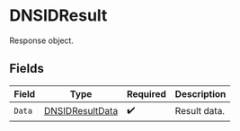 # DNSIDResult

Response object.


## Fields

| Field                                                     | Type                                                      | Required                                                  | Description                                               |
| --------------------------------------------------------- | --------------------------------------------------------- | --------------------------------------------------------- | --------------------------------------------------------- |
| `Data`                                                    | [DNSIDResultData](../../models/shared/dnsidresultdata.md) | :heavy_check_mark:                                        | Result data.                                              |
